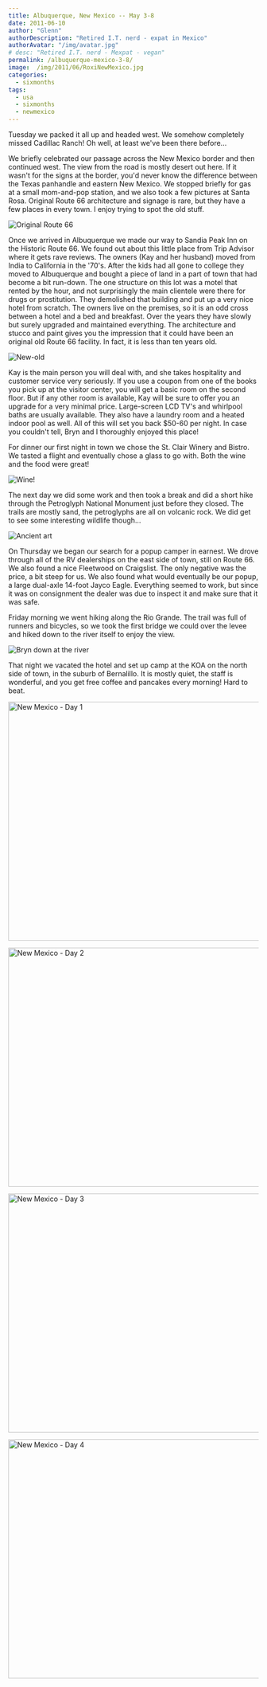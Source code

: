 ```yaml
---
title: Albuquerque, New Mexico -- May 3-8
date: 2011-06-10
author: "Glenn"
authorDescription: "Retired I.T. nerd - expat in Mexico"
authorAvatar: "/img/avatar.jpg"
# desc: "Retired I.T. nerd - Mexpat - vegan"
permalink: /albuquerque-mexico-3-8/
image:  /img/2011/06/RoxiNewMexico.jpg
categories:
  - sixmonths
tags:
  - usa
  - sixmonths
  - newmexico
---
```

Tuesday we packed it all up and headed west. We somehow completely missed Cadillac Ranch! Oh well, at least we've been there before...

We briefly celebrated our passage across the New Mexico border and then continued west. The view from the road is mostly desert out here. If it wasn't for the signs at the border, you'd never know the difference between the Texas panhandle and eastern New Mexico. We stopped briefly for gas at a small mom-and-pop station, and we also took a few pictures at Santa Rosa. Original Route 66 architecture and signage is rare, but they have a few places in every town. I enjoy trying to spot the old stuff.

![Original Route 66](https://live.staticflickr.com/3416/5692539686_e191f86ecb_z.jpg)

Once we arrived in Albuquerque we made our way to Sandia Peak Inn on the Historic Route 66. We found out about this little place from Trip Advisor where it gets rave reviews. The owners (Kay and her husband) moved from India to California in the '70's. After the kids had all gone to college they moved to Albuquerque and bought a piece of land in a part of town that had become a bit run-down. The one structure on this lot was a motel that rented by the hour, and not surprisingly the main clientele were there for drugs or prostitution. They demolished that building and put up a very nice hotel from scratch. The owners live on the premises, so it is an odd cross between a hotel and a bed and breakfast. Over the years they have slowly but surely upgraded and maintained everything. The architecture and stucco and paint gives you the impression that it could have been an original old Route 66 facility. In fact, it is less than ten years old.

![New-old](https://live.staticflickr.com/3251/5691976111_b291d354fd_b.jpg)

Kay is the main person you will deal with, and she takes hospitality and customer service very seriously. If you use a coupon from one of the books you pick up at the visitor center, you will get a basic room on the second floor. But if any other room is available, Kay will be sure to offer you an upgrade for a very minimal price. Large-screen LCD TV's and whirlpool baths are usually available. They also have a laundry room and a heated indoor pool as well. All of this will set you back $50-60 per night. In case you couldn't tell, Bryn and I thoroughly enjoyed this place!

For dinner our first night in town we chose the St. Clair Winery and Bistro. We tasted a flight and eventually chose a glass to go with. Both the wine and the food were great!

![Wine!](https://live.staticflickr.com/65535/33991908538_08fc6d4b25_b.jpg)

The next day we did some work and then took a break and did a short hike through the Petroglyph National Monument just before they closed. The trails are mostly sand, the petroglyphs are all on volcanic rock. We did get to see some interesting wildlife though...

![Ancient art](https://live.staticflickr.com/3443/5692541754_d4b0228dab_b.jpg)

On Thursday we began our search for a popup camper in earnest. We drove through all of the RV dealerships on the east side of town, still on Route 66. We also found a nice Fleetwood on Craigslist. The only negative was the price, a bit steep for us. We also found what would eventually be our popup, a large dual-axle 14-foot Jayco Eagle. Everything seemed to work, but since it was on consignment the dealer was due to inspect it and make sure that it was safe.

Friday morning we went hiking along the Rio Grande. The trail was full of runners and bicycles, so we took the first bridge we could over the levee and hiked down to the river itself to enjoy the view.

![Bryn down at the river](https://live.staticflickr.com/65535/47869253101_a7b0a934df_b.jpg)

That night we vacated the hotel and set up camp at the KOA on the north side of town, in the suburb of Bernalillo. It is mostly quiet, the staff is wonderful, and you get free coffee and pancakes every morning! Hard to beat.

<a data-flickr-embed="true"  href="https://www.flickr.com/photos/vagabondians/albums/72157626657837720" title="New Mexico - Day 1"><img src="https://live.staticflickr.com/3416/5692539686_e191f86ecb_z.jpg" width="640" height="480" alt="New Mexico - Day 1"></a><script async src="//embedr.flickr.com/assets/client-code.js" charset="utf-8"></script>

<a data-flickr-embed="true"  href="https://www.flickr.com/photos/vagabondians/albums/72157626533225017" title="New Mexico - Day 2"><img src="https://live.staticflickr.com/3443/5692541754_d4b0228dab_z.jpg" width="640" height="480" alt="New Mexico - Day 2"></a><script async src="//embedr.flickr.com/assets/client-code.js" charset="utf-8"></script>

<a data-flickr-embed="true"  href="https://www.flickr.com/photos/vagabondians/albums/72157626533222005" title="New Mexico - Day 3"><img src="https://live.staticflickr.com/3470/5692542792_416433ef90_z.jpg" width="640" height="480" alt="New Mexico - Day 3"></a><script async src="//embedr.flickr.com/assets/client-code.js" charset="utf-8"></script>

<a data-flickr-embed="true"  href="https://www.flickr.com/photos/vagabondians/albums/72157708627673074" title="New Mexico - Day 4"><img src="https://live.staticflickr.com/65535/47869253101_a7b0a934df_z.jpg" width="640" height="480" alt="New Mexico - Day 4"></a><script async src="//embedr.flickr.com/assets/client-code.js" charset="utf-8"></script>